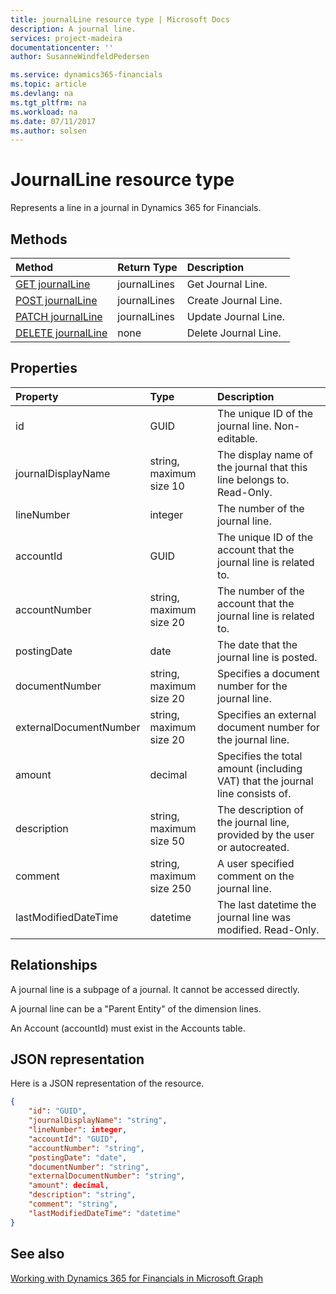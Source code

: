 ```yaml
---
title: journalLine resource type | Microsoft Docs
description: A journal line.
services: project-madeira
documentationcenter: ''
author: SusanneWindfeldPedersen

ms.service: dynamics365-financials
ms.topic: article
ms.devlang: na
ms.tgt_pltfrm: na
ms.workload: na
ms.date: 07/11/2017
ms.author: solsen
---
```


# JournalLine resource type
Represents a line in a journal in Dynamics 365 for Financials.

## Methods

| Method       | Return Type  |Description|
|:---------------|:--------|:----------|
|[GET journalLine](../api/dynamics_get_journalline.md)|journalLines|Get Journal Line.|
|[POST journalLine](../api/dynamics_create_journalline.md)|journalLines|Create Journal Line.|
|[PATCH journalLine](../api/dynamics_update_journalline.md)|journalLines|Update Journal Line.|
|[DELETE journalLine](../api/dynamics_delete_journalline.md)|none|Delete Journal Line.|

## Properties
| Property	   | Type	|Description|
|:---------------|:--------|:----------|
|id|GUID|The unique ID of the journal line. Non-editable.|
|journalDisplayName|string, maximum size 10|The display name of the journal that this line belongs to. Read-Only.|
|lineNumber|integer|The number of the journal line.|
|accountId|GUID|The unique ID of the account that the journal line is related to.|
|accountNumber|string, maximum size 20|The number of the account that the journal line is related to.|
|postingDate|date|The date that the journal line is posted.|
|documentNumber|string, maximum size 20|Specifies a document number for the journal line.|
|externalDocumentNumber|string, maximum size 20|Specifies an external document number for the journal line.|
|amount|decimal|Specifies the total amount (including VAT) that the journal line consists of.|
|description|string, maximum size 50|The description of the journal line, provided by the user or autocreated.|
|comment|string, maximum size 250|A user specified comment on the journal line.|
|lastModifiedDateTime|datetime|The last datetime the journal line was modified. Read-Only.|

## Relationships
A journal line is a subpage of a journal. It cannot be accessed directly.

A journal line can be a "Parent Entity" of the dimension lines.

An Account (accountId) must exist in the Accounts table.


## JSON representation

Here is a JSON representation of the resource.

```json
{
    "id": "GUID",
    "journalDisplayName": "string",
    "lineNumber": integer,
    "accountId": "GUID",
    "accountNumber": "string",
    "postingDate": "date",
    "documentNumber": "string",
    "externalDocumentNumber": "string",
    "amount": decimal,
    "description": "string",
    "comment": "string",
    "lastModifiedDateTime": "datetime"
}
```

## See also  
[Working with Dynamics 365 for Financials in Microsoft Graph](../resources/dynamics_overview.md)  
